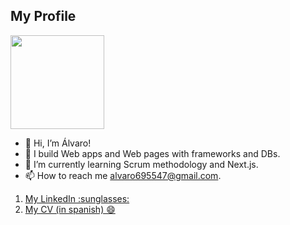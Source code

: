 ## My Profile

<img width="150" height="150" src="https://avatars.githubusercontent.com/u/64299010?v=4"/>

- 👋 Hi, I’m Álvaro!
- 👀 I build Web apps and Web pages with frameworks and DBs.
- 🌱 I’m currently learning Scrum methodology and Next.js.
- 📫 How to reach me alvaro695547@gmail.com.

<ol>
  <li>
    <a href="https://www.linkedin.com/in/%C3%A1lvaro-bast%C3%ADa-820929224/"> My LinkedIn :sunglasses: <a>
  </li>
  <li>
    <a href="https://docs.google.com/document/d/1qnU3J5bMPn9icLISckA5svl2fYslnay7BBsnMz1eFl8/edit?usp=sharing"> My CV (in spanish) 😄 <a>
  </li>
</ol>

<!---
Alvax10/Alvax10 is a ✨ special ✨ repository because its `README.md` (this file) appears on your GitHub profile.
You can click the Preview link to take a look at your changes.
--->
